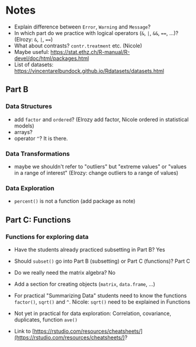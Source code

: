 # Notes

* Explain difference between `Error`, `Warning` and `Message`?
* In which part do we practice with logical operators (`&`, `|`, `&&`, `==`, ...)? (Elrozy: `&`, `|`, `==`)
* What about contrasts? `contr.treatment` etc. (Nicole)
* Maybe useful: https://stat.ethz.ch/R-manual/R-devel/doc/html/packages.html
* List of datasets: https://vincentarelbundock.github.io/Rdatasets/datasets.html

## Part B
### Data Structures
* add `factor` and `ordered`? (Elrozy add factor, Nicole ordered in statistical models)
* arrays?
* operator `^`? It is there.

### Data Transformations
* maybe we shouldn't refer to "outliers" but "extreme values" or "values in a range of interest" (Elrozy: change outliers to a range of values)

### Data Exploration
* `percent()` is not a function (add package as note)

## Part C: Functions
### Functions for exploring data
* Have the students already practiced subsetting in Part B? Yes
* Should `subset()` go into Part B (subsetting) or Part C (functions)? Part C
* Do we really need the matrix algebra? No
* Add a section for creating objects (`matrix`, `data.frame`, ...)
* For practical "Summarizing Data" students need to know the functions `factor()`, 
  `sqrt()` and `^`. Nicole: `sqrt()` need to be explained in Functions
* Not yet in practical for data exploration:
  Correlation, covariance, duplicates, function `ave()`

* Link to [https://rstudio.com/resources/cheatsheets/](https://rstudio.com/resources/cheatsheets/)?
